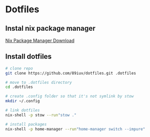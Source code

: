 # Dotfiles

## Instal nix package manager
[Nix Package Manager Download](https://nixos.org/download)

## Install dotfiles
```sh
# clone repo
git clone https://github.com/89iuv/dotfiles.git .dotfiles

# move to .dotfiles directory
cd .dotfiles

# create .config folder so that it's not symlink by stow
mkdir ~/.config

# link dotfiles
nix-shell -p stow --run"stow ."

# install packages
nix-shell -p home-manager --run"home-manager switch --impure"
```
